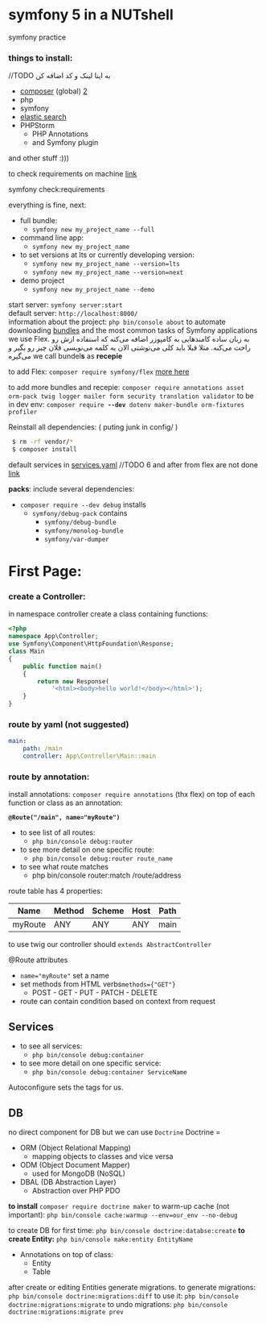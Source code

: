 

# symfony 5 in a NUTshell
symfony practice

### things to install:
//TODO به اینا لینک و کد اضافه کن

 - [composer](https://getcomposer.org/download/) (global) [2](https://www.ionos.com/community/hosting/php/install-and-use-php-composer-on-ubuntu-1604/)
 - php
 - symfony
 - [elastic search](https://www.digitalocean.com/community/tutorials/how-to-install-and-configure-elasticsearch-on-ubuntu-16-04)
 - PHPStorm
	 - PHP Annotations
	 - and Symfony plugin

and other stuff :)))

to check requirements on machine [link](https://symfony.com/doc/current/setup.html#technical-requirements) 

symfony check:requirements

everything is fine, next:

 - full bundle:
	 - `symfony new my_project_name --full`
 - command line app:
	 - `symfony new my_project_name`
 - to set  versions at lts or currently developing version:
	 - `symfony new my_project_name --version=lts`
	 - `symfony new my_project_name --version=next`
 - demo project
	 - `symfony new my_project_name --demo`

 
 
start server: `symfony server:start`  
default server: `http://localhost:8000/`  
information about the project: `php bin/console about`
to automate downloading [bundles](https://symfony.com/doc/current/bundles.html) and the most common tasks of Symfony applications we use Flex.
به زبان ساده کامندهایی به کامپوزر اضافه می‌کنه که استفاده ازش رو راحت می‌کنه. مثلا قبلا باید کلی می‌نوشتی الان یه کلمه می‌نویسی فلان چیز رو بگیر و می‌گیره
we call bundel**s** as **recepie** 

to add Flex: `composer require symfony/flex` [more here](https://symfony.com/doc/current/setup/flex.html)

to add more bundles and recepie:
`composer require annotations asset orm-pack twig logger mailer form security translation validator`
to be in dev env:
`composer require `**`--dev`**` dotenv maker-bundle orm-fixtures profiler`


Reinstall all dependencies: ( puting junk in config/ )
```bash
 $ rm -rf vendor/*
 $ composer install
 ```
 default services in [services.yaml](https://github.com/symfony/recipes/blob/master/symfony/framework-bundle/3.3/config/services.yaml)
//TODO 6 and after from flex are not done [link](https://symfony.com/doc/current/setup/flex.html)


**packs**: include several dependencies:

 - `composer require --dev debug` installs
	 - `symfony/debug-pack` contains
		 - `symfony/debug-bundle`
		 - `symfony/monolog-bundle`
		 - `symfony/var-dumper`
# First Page:
### create a Controller:
in namespace controller create a class containing functions:
```php
<?php
namespace App\Controller;
use Symfony\Component\HttpFoundation\Response;
class Main
{
    public function main()
    {
        return new Response(
            '<html><body>hello world!</body></html>');
    }
}
```
### route by yaml (not suggested)
```yml
main:
    path: /main
    controller: App\Controller\Main::main
```
### route by annotation:
install annotations: `composer require annotations` (thx flex)
on top of each function or class as an annotation:

**`@Route("/main", name="myRoute")`**

 - to see list of all routes:
	 - `php bin/console debug:router`
- to see more detail on one specific route:
	- `php bin/console debug:router route_name`
- to see what route matches
	- php bin/console router:match /route/address

route table has 4 properties:  
  
|Name   |Method|Scheme|Host|Path|  
|-------|------|------|----|----|  
|myRoute|ANY   |ANY   |ANY |main|

to use twig our controller should `extends AbstractController`

 @Route attributes
 - `name="myRoute"` set a name
 - set methods from HTML verbs`methods={"GET"}`
	 - POST - GET - PUT - PATCH - DELETE
 - route can contain condition based on context from request



## Services
- to see all services:
	- `php bin/console debug:container`
- to see more detail on one specific service:
	- `php bin/console debug:container ServiceName`
	
Autoconfigure sets the tags for us.

## DB
no direct component for DB but we can use `Doctrine`
Doctrine = 
- ORM (Object Relational Mapping)
	- mapping objects to classes and vice versa
- ODM (Object Document Mapper)
	- used for MongoDB (NoSQL)
- DBAL (DB Abstraction Layer)
	- Abstraction over PHP PDO

**to install** `composer require doctrine maker` 
to warm-up cache (not important):
`php bin/console cache:warmup --env=our_env --no-debug`

to create DB for first time:
`php bin/console doctrine:databse:create`
**to create Entity:**
`php bin/console make:entity EntityName`

- Annotations on top of class:
	- Entity
	- Table

after create or editing Entities generate migrations.
to generate migrations:
`php bin/console doctrine:migrations:diff`
to use it:
`php bin/console doctrine:migrations:migrate`
to undo migrations:
`php bin/console doctrine:migrations:migrate prev`

